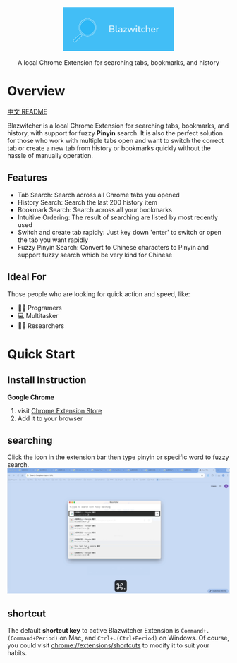 <div align="center">
    <a href="#" target="_blank">
      <img src="./docs/1400_560.png" alt="logo" height="100">
    </a>
    <p>A local Chrome Extension for searching tabs, bookmarks, and history</p>
</div>


# Overview
[中文 README](./docs/README_zh.md)

Blazwitcher is a local Chrome Extension for searching tabs, bookmarks, and history, with support for fuzzy **Pinyin** search. It is also the perfect solution for those who work with multiple tabs open and want to switch the correct tab or create a new tab from history or bookmarks quickly without the hassle of manually operation.

## Features
- Tab Search: Search across all Chrome tabs you opened
- History Search: Search the last 200 history item
- Bookmark Search: Search across all your bookmarks
- Intuitive Ordering: The result of searching are listed by most recently used
- Switch and create tab rapidly: Just key down 'enter' to switch or open the tab you want rapidly
- Fuzzy Pinyin Search: Convert to Chinese characters to Pinyin and support fuzzy search which be very kind for Chinese

## Ideal For
Those people who are looking for quick action and speed, like:
- 🧑‍💻 Programers
- 💻 Multitasker
- 🏄🏻 Researchers


# Quick Start
## Install Instruction
**Google Chrome**
1.  visit [Chrome Extension Store](https://chrome.google.com/webstore/detail/fjgablnemienkegdnbihhemebmmonihg)
2.  Add it to your browser

## searching
Click the icon in the extension bar then type pinyin or specific word to fuzzy search.
![landing](./docs/landing.gif)

## shortcut
The default **shortcut key** to active Blazwitcher Extension is `Command+.(Command+Period)` on Mac, and `Ctrl+.(Ctrl+Period)` on Windows. Of course, you could visit [chrome://extensions/shortcuts](chrome://extensions/shortcuts) to modify it to suit your habits.
